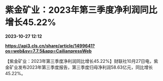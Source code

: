# 紫金矿业：2023年第三季度净利润同比增长45.22%

**2023-10-27 12:12**

**https://api3.cls.cn/share/article/1499641?os=web&sv=7.7.5&app=CailianpressWeb**

【紫金矿业：2023年第三季度净利润同比增长45.22%】财联社10月27日电，紫金矿业发布2023年第三季度报告，第三季度归母净利润58.63亿元，同比增长45.22%。